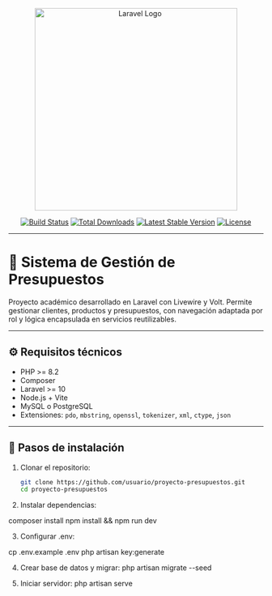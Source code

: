 <p align="center">
  <a href="https://laravel.com" target="_blank">
    <img src="https://raw.githubusercontent.com/laravel/art/master/logo-lockup/5%20SVG/2%20CMYK/1%20Full%20Color/laravel-logolockup-cmyk-red.svg" width="400" alt="Laravel Logo">
  </a>
</p>

<p align="center">
  <a href="https://github.com/laravel/framework/actions"><img src="https://github.com/laravel/framework/workflows/tests/badge.svg" alt="Build Status"></a>
  <a href="https://packagist.org/packages/laravel/framework"><img src="https://img.shields.io/packagist/dt/laravel/framework" alt="Total Downloads"></a>
  <a href="https://packagist.org/packages/laravel/framework"><img src="https://img.shields.io/packagist/v/laravel/framework" alt="Latest Stable Version"></a>
  <a href="https://packagist.org/packages/laravel/framework"><img src="https://img.shields.io/packagist/l/laravel/framework" alt="License"></a>
</p>

---

# 🧾 Sistema de Gestión de Presupuestos

Proyecto académico desarrollado en Laravel con Livewire y Volt. Permite gestionar clientes, productos y presupuestos, con navegación adaptada por rol y lógica encapsulada en servicios reutilizables.

---
<!-- DIA 15 -->
## ⚙️ Requisitos técnicos

- PHP >= 8.2  
- Composer  
- Laravel >= 10  
- Node.js + Vite  
- MySQL o PostgreSQL  
- Extensiones: `pdo`, `mbstring`, `openssl`, `tokenizer`, `xml`, `ctype`, `json`

---

## 🚀 Pasos de instalación

1. Clonar el repositorio:

   ```bash
   git clone https://github.com/usuario/proyecto-presupuestos.git
   cd proyecto-presupuestos

2. Instalar dependencias:

composer install
npm install && npm run dev

3. Configurar .env:

cp .env.example .env
php artisan key:generate

4. Crear base de datos y migrar:
php artisan migrate --seed

5. Iniciar servidor:
php artisan serve